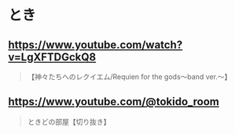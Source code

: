 # とき

## https://www.youtube.com/watch?v=LgXFTDGckQ8

> 【神々たちへのレクイエム/Requien for the gods〜band ver.〜】

## https://www.youtube.com/@tokido_room

> ときどの部屋【切り抜き】
